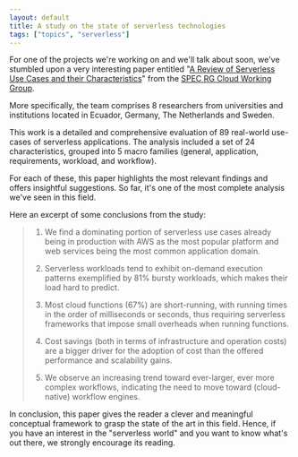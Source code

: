 ```yaml
---
layout: default
title: A study on the state of serverless technologies
tags: ["topics", "serverless"]
---
```

For one of the projects we're working on and we'll talk about soon, we've stumbled upon a very interesting paper entitled "[A Review of Serverless Use Cases and their Characteristics](https://arxiv.org/abs/2008.11110)" from the [SPEC RG Cloud Working Group](https://research.spec.org/working-groups/rg-cloud.html).

More specifically, the team comprises 8 researchers from universities and institutions located in Ecuador, Germany, The Netherlands and Sweden.

This work is a detailed and comprehensive evaluation of 89 real-world use-cases of serverless applications. The analysis included a set of 24 characteristics, grouped into 5 macro families (general, application, requirements, workload, and workflow).

For each of these, this paper highlights the most relevant findings and offers insightful suggestions. So far, it's one of the most complete analysis we've seen in this field.

Here an excerpt of some conclusions from the study:

> 1. We find a dominating portion of serverless use cases already being in production with AWS as the most popular platform and web services being the most common application domain.
>
>
> 2. Serverless workloads tend to exhibit on-demand execution patterns exemplified by 81% bursty workloads, which makes their load hard to predict.
>
>   
> 3. Most cloud functions (67%) are short-running, with running times in the order of milliseconds or seconds, thus requiring serverless frameworks that impose small overheads when running functions.
>
>  
> 4. Cost savings (both in terms of infrastructure and operation costs) are a bigger driver for the adoption of cost than the offered performance and scalability gains.
>
>  
> 5. We observe an increasing trend toward ever-larger, ever more complex workflows, indicating the need to move toward (cloud-native) workflow engines.

In conclusion, this paper gives the reader a clever and meaningful conceptual framework to grasp the state of the art in this field.  Hence, if you have an interest in the "serverless world" and you want to know what's out there, we strongly encourage its reading.
